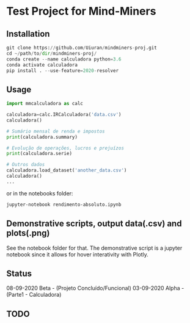 # Test Project for Mind-Miners

## Installation

```python 
git clone https://github.com/Uiuran/mindminers-proj.git
cd ~/path/to/dir/mindminers-proj/
conda create --name calculadora python=3.6
conda activate calculadora
pip install . --use-feature=2020-resolver
```

## Usage

```python
import mmcalculadora as calc

calculadora=calc.IRCalculadora('data.csv')
calculadora()

# Sumário mensal de renda e impostos
print(calculadora.summary)

# Evolução de operações, lucros e prejuízos
print(calculadora.serie)

# Outros dados
calculadora.load_dataset('another_data.csv')
calculadora()
...
```

or in the notebooks folder:

```bash
jupyter-notebook rendimento-absoluto.ipynb
```

## Demonstrative scripts, output data(.csv) and plots(.png)

See the notebook folder for that. The demonstrative script is a jupyter notebook since it allows for hover interativity with Plotly.

## Status

08-09-2020  Beta - (Projeto Concluído/Funcional)
03-09-2020  Alpha - (Parte1 - Calculadora)

## TODO
